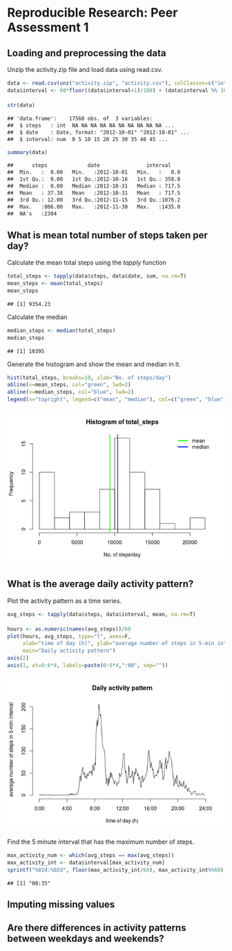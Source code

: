 # Reproducible Research: Peer Assessment 1


## Loading and preprocessing the data
Unzip the activity.zip file and load data using read.csv.

```r
data <- read.csv(unz("activity.zip", "activity.csv"), colClasses=c("integer", "Date", "integer"))
data$interval <- 60*floor((data$interval+1)/100) + (data$interval %% 100)

str(data)
```

```
## 'data.frame':	17568 obs. of  3 variables:
##  $ steps   : int  NA NA NA NA NA NA NA NA NA NA ...
##  $ date    : Date, format: "2012-10-01" "2012-10-01" ...
##  $ interval: num  0 5 10 15 20 25 30 35 40 45 ...
```

```r
summary(data)
```

```
##      steps             date               interval     
##  Min.   :  0.00   Min.   :2012-10-01   Min.   :   0.0  
##  1st Qu.:  0.00   1st Qu.:2012-10-16   1st Qu.: 358.8  
##  Median :  0.00   Median :2012-10-31   Median : 717.5  
##  Mean   : 37.38   Mean   :2012-10-31   Mean   : 717.5  
##  3rd Qu.: 12.00   3rd Qu.:2012-11-15   3rd Qu.:1076.2  
##  Max.   :806.00   Max.   :2012-11-30   Max.   :1435.0  
##  NA's   :2304
```

## What is mean total number of steps taken per day?
Calculate the mean total steps using the *tapply* function

```r
total_steps <- tapply(data$steps, data$date, sum, na.rm=T)
mean_steps <- mean(total_steps)
mean_steps
```

```
## [1] 9354.23
```

Calculate the median 

```r
median_steps <- median(total_steps)
median_steps
```

```
## [1] 10395
```

Generate the histogram and show the mean and median in it.


```r
hist(total_steps, breaks=10, xlab="No. of steps/day")
abline(v=mean_steps, col="green", lwd=2)
abline(v=median_steps, col="blue", lwd=2)
legend(x="topright", legend=c("mean", "median"), col=c("green", "blue"), bty="n", lwd=3)
```

![](PA1_template_files/figure-html/unnamed-chunk-4-1.png) 


## What is the average daily activity pattern?
Plot the activity pattern as a time series.

```r
avg_steps <- tapply(data$steps, data$interval, mean, na.rm=T)

hours <- as.numeric(names(avg_steps))/60
plot(hours, avg_steps, type="l", axes=F,
     xlab="time of day (h)", ylab="average number of steps in 5-min interval",
     main="Daily activity pattern")
axis(2)
axis(1, at=0:6*4, labels=paste(0:6*4,":00", sep=""))
```

![](PA1_template_files/figure-html/unnamed-chunk-5-1.png) 

Find the 5 minute interval that has the maximum number of steps.

```r
max_activity_num <- which(avg_steps == max(avg_steps))
max_activity_int <- data$interval[max_activity_num]
sprintf("%02d:%02d", floor(max_activity_int/60), max_activity_int%%60)
```

```
## [1] "08:35"
```
## Imputing missing values



## Are there differences in activity patterns between weekdays and weekends?

